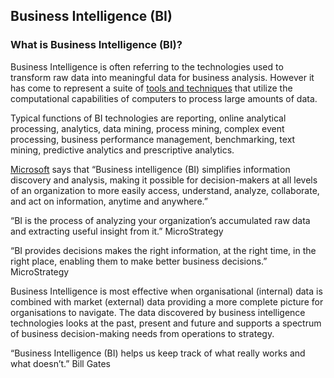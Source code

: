 ## Business Intelligence (BI)

### What is Business Intelligence (BI)?

Business Intelligence is often referring to the technologies used to transform raw data into meaningful data for business analysis.  However it has come to represent a suite of [tools and techniques](https://www.microsoft.com/en-us/sql-server/) that utilize the computational capabilities of computers to process large amounts of data.

Typical functions of BI technologies are reporting, online analytical processing, analytics, data mining, process mining, complex event processing, business performance management, benchmarking, text mining, predictive analytics and prescriptive analytics.

[Microsoft](https://www.microsoft.com/en-us/sql-server/business-intelligence) says that “Business intelligence (BI) simplifies information discovery and analysis, making it possible for decision-makers at all levels of an organization to more easily access, understand, analyze, collaborate, and act on information, anytime and anywhere.”

“BI is the process of analyzing your organization’s accumulated raw data and extracting useful insight from it.” MicroStrategy

“BI provides decisions makes the right information, at the right time, in the right place, enabling them to make better business decisions.” MicroStrategy

Business Intelligence is most effective when organisational (internal) data is combined with market (external) data providing a more complete picture for organisations to navigate.  The data discovered by business intelligence technologies looks at the past, present and future and supports a spectrum of business decision-making needs from operations to strategy.

“Business Intelligence (BI) helps us keep track of what really works and what doesn’t.” Bill Gates
